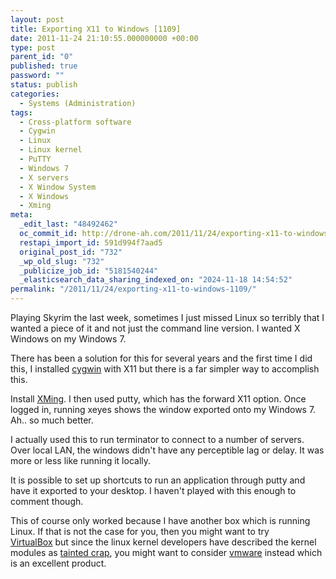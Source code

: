 ```yaml
---
layout: post
title: Exporting X11 to Windows [1109]
date: 2011-11-24 21:10:55.000000000 +00:00
type: post
parent_id: "0"
published: true
password: ""
status: publish
categories:
  - Systems (Administration)
tags:
  - Cross-platform software
  - Cygwin
  - Linux
  - Linux kernel
  - PuTTY
  - Windows 7
  - X servers
  - X Window System
  - X Windows
  - Xming
meta:
  _edit_last: "48492462"
  oc_commit_id: http://drone-ah.com/2011/11/24/exporting-x11-to-windows-1109/1322169058
  restapi_import_id: 591d994f7aad5
  original_post_id: "732"
  _wp_old_slug: "732"
  _publicize_job_id: "5181540244"
  _elasticsearch_data_sharing_indexed_on: "2024-11-18 14:54:52"
permalink: "/2011/11/24/exporting-x11-to-windows-1109/"
---
```


Playing Skyrim the last week, sometimes I just missed Linux so terribly that I
wanted a piece of it and not just the command line version. I wanted X Windows
on my Windows 7.

There has been a solution for this for several years and the first time I did
this, I installed [cygwin](http://www.cygwin.com/ "cygwin") with X11 but there
is a far simpler way to accomplish this.

Install [XMing](http://www.straightrunning.com/XmingNotes/ "XMing"). I then used
putty, which has the forward X11 option. Once logged in, running xeyes shows the
window exported onto my Windows 7. Ah.. so much better.

I actually used this to run terminator to connect to a number of servers. Over
local LAN, the windows didn\'t have any perceptible lag or delay. It was more or
less like running it locally.

It is possible to set up shortcuts to run an application through putty and have
it exported to your desktop. I haven\'t played with this enough to comment
though.

This of course only worked because I have another box which is running Linux. If
that is not the case for you, then you might want to try
[VirtualBox](https://www.virtualbox.org/ "VirtualBox") but since the linux
kernel developers have described the kernel modules as
[tainted crap](http://www.phoronix.com/scan.php?page=news_item&px=OTk5Mw "The VirtualBox Kernel Driver Is Tainted Crap"),
you might want to consider [vmware](http://www.vmware.com "vmware") instead
which is an excellent product.
